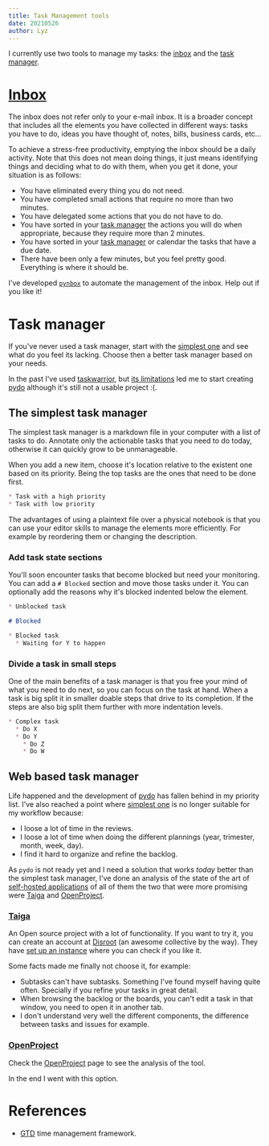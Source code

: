```yaml
---
title: Task Management tools
date: 20210526
author: Lyz
---
```


I currently use two tools to manage my tasks: the [inbox](#inbox) and the
[task manager](#task-manager).

# [Inbox](https://facilethings.com/blog/en/basics-empty-inbox)

The inbox does not refer only to your e-mail inbox. It is a broader concept that
includes all the elements you have collected in different ways: tasks you have to
do, ideas you have thought of, notes, bills, business cards, etc…

To achieve a stress-free productivity, emptying the inbox should be a daily
activity. Note that this does not mean doing things, it just means identifying
things and deciding what to do with them, when you get it done, your situation
is as follows:

* You have eliminated every thing you do not need.
* You have completed small actions that require no more than two minutes.
* You have delegated some actions that you do not have to do.
* You have sorted in your [task manager](#task-manager) the actions you will do
    when appropriate, because they require more than 2 minutes.
* You have sorted in your [task manager](#task-manager) or calendar the tasks
    that have a due date.
* There have been only a few minutes, but you feel pretty good. Everything is
    where it should be.

I've developed [`pynbox`](https://lyz-code.github.io/pynbox) to automate the
management of the inbox. Help out if you like it!

# Task manager

If you've never used a task manager, start with the [simplest
one](#the-simplest-task-manager) and see what do you feel its lacking. Choose
then a better task manager based on your needs.

In the past I've used [taskwarrior](https://taskwarrior.org/), but [its
limitations](https://lyz-code.github.io/pydo/#why-another-cli-task-manager) led
me to start creating [pydo](https://lyz-code.github.io/pydo) although it's still
not a usable project :(.

## The simplest task manager

The simplest task manager is a markdown file in your computer with a list of
tasks to do. Annotate only the actionable tasks that you need to do today,
otherwise it can quickly grow to be unmanageable.

When you add a new item, choose it's location relative to the existent one based
on its priority. Being the top tasks are the ones that need to be done first.

~~~markdown
* Task with a high priority
* Task with low priority
~~~

The advantages of using a plaintext file over a physical notebook is that you
can use your editor skills to manage the elements more efficiently. For example
by reordering them or changing the description.

### Add task state sections

You'll soon encounter tasks that become blocked but need your monitoring. You
can add a `# Blocked` section and move those tasks under it. You can optionally
add the reasons why it's blocked indented below the element.

~~~markdown
* Unblocked task

# Blocked

* Blocked task
  * Waiting for Y to happen
~~~

### Divide a task in small steps

One of the main benefits of a task manager is that you free your mind of what
you need to do next, so you can focus on the task at hand. When a task is big
split it in smaller doable steps that drive to its completion. If the steps are
also big split them further with more indentation levels.

~~~markdown
* Complex task
  * Do X
  * Do Y
    * Do Z
    * Do W
~~~

## Web based task manager

Life happened and the development of [pydo](https://lyz-code.github.io/pydo) has
fallen behind in my priority list. I've also reached a point where [simplest
one](#the-simplest-task-manager) is no longer suitable for my workflow because:

* I loose a lot of time in the reviews.
* I loose a lot of time when doing the different plannings (year, trimester,
    month, week, day).
* I find it hard to organize and refine the backlog.

As `pydo` is not ready yet and I need a solution that works *today* better than
the simplest task manager, I've done an analysis of the state of the art of
[self-hosted
applications](https://github.com/awesome-selfhosted/awesome-selfhosted#software-development---project-management)
of all of them the two that were more promising were [Taiga](#taiga) and
[OpenProject](#openproject).

### [Taiga](https://www.taiga.io/)

An Open source project with a lot of functionality. If you want to try it, you
can create an account at [Disroot](https://disroot.org) (an awesome collective
by the way). They have [set up an instance](https://board.disroot.org/) where
you can check if you like it.

Some facts made me finally not choose it, for example:

* Subtasks can't have subtasks. Something I've found myself having quite often.
    Specially if you refine your tasks in great detail.
* When browsing the backlog or the boards, you can't edit a task in that window,
    you need to open it in another tab.
* I don't understand very well the different components, the difference between
    tasks and issues for example.

### [OpenProject](openproject.md)

Check the [OpenProject](openproject.md) page to see the analysis of the tool.

In the end I went with this option.

# References

* [GTD](https://en.wikipedia.org/wiki/Getting_Things_Done) time management
    framework.
